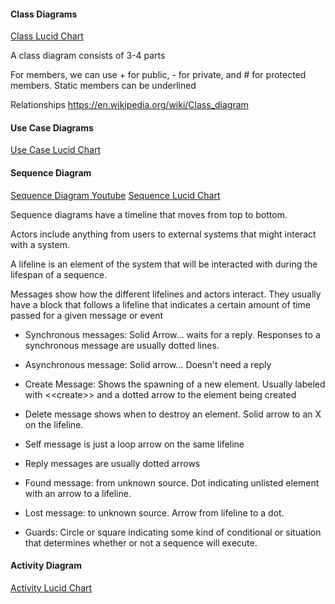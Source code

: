 #### Class Diagrams

[Class Lucid Chart](https://www.lucidchart.com/pages/uml-class-diagram)

A class diagram consists of 3-4 parts

For members, we can use + for public, - for private, and # for protected members. Static members can be underlined

Relationships
https://en.wikipedia.org/wiki/Class_diagram
#### Use Case Diagrams

[Use Case Lucid Chart](https://www.lucidchart.com/pages/uml-use-case-diagram)

#### Sequence Diagram

[Sequence Diagram Youtube](https://www.youtube.com/watch?v=pCK6prSq8aw)
[Sequence Lucid Chart](https://www.lucidchart.com/pages/uml-sequence-diagram)

Sequence diagrams have a timeline that moves from top to bottom.

Actors include anything from users to external systems that might interact with a system.

A lifeline is an element of the system that will be interacted with during the lifespan of a sequence.

Messages show how the different lifelines and actors interact. They usually have a block that follows a lifeline that indicates a certain amount of time passed for a given message or event

- Synchronous messages: Solid Arrow... waits for a reply. Responses to a synchronous message are usually dotted lines.

- Asynchronous message: Solid arrow... Doesn't need a reply

- Create Message: Shows the spawning of a new element. Usually labeled with \<\<create\>\> and a dotted arrow to the element being created

- Delete message shows when to destroy an element. Solid arrow to an X on the lifeline.

- Self message is just a loop arrow on the same lifeline

- Reply messages are usually dotted arrows

- Found message: from unknown source. Dot indicating unlisted element with an arrow to a lifeline.

- Lost message: to unknown source. Arrow from lifeline to a dot.

- Guards: Circle or square indicating some kind of conditional or situation that determines whether or not a sequence will execute.


#### Activity Diagram

[Activity Lucid Chart](https://www.lucidchart.com/pages/uml-activity-diagram)

